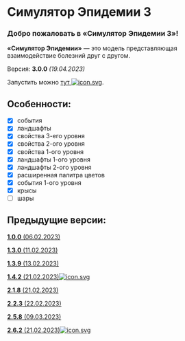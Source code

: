 # Симулятор Эпидемии 3
### **Добро пожаловать в «Симулятор Эпидемии 3»!**
**«Симулятор Эпидемии»** — это модель представляющая взаимодействие болезний друг с другом.

Версия: **3.0.0** *(19.04.2023)*

Запустить можно [тут ![](https://megospc.github.io/epidemic_simulator/assets/icon.svg "icon.svg")](https://megospc.github.io/epidemic_simulator_3 "GitHub Pages").

## Особенности:
- [x] события
- [x] ландшафты
- [x] свойства 3-его уровня
- [x] свойства 2-ого уровня
- [x] свойства 1-ого уровня
- [x] ландшафты 1-ого уровня
- [x] ландшафты 2-ого уровня
- [x] расширенная палитра цветов
- [x] события 1-ого уровня
- [x] крысы
- [ ] шары

## Предыдущие версии:
<u>**1.0.0** (06.02.2023)</u>

<u>**1.3.0** (11.02.2023)</u>

<u>**1.3.9** (13.02.2023)</u>

[**1.4.2** (21.02.2023)](https://github.com/Megospc/epidemic_simulator "GitHub")[![](https://megospc.github.io/epidemic_simulator/assets/icon.svg "icon.svg")](https://megospc.github.io/epidemic_simulator "GitHub Pages")

<u>**2.1.8** (21.02.2023)</u>

<u>**2.2.3** (22.02.2023)</u>

<u>**2.5.8** (09.03.2023)</u>

[**2.6.2** (21.02.2023)](https://github.com/Megospc/epidemic_simulator_2 "GitHub")[![](https://megospc.github.io/epidemic_simulator/assets/icon.svg "icon.svg")](https://megospc.github.io/epidemic_simulator_2 "GitHub Pages")